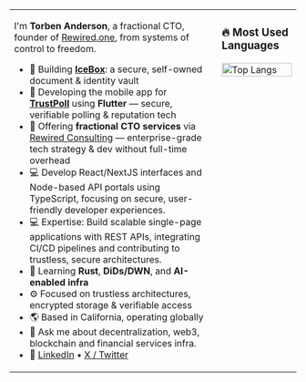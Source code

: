 <table style="border: none; border-collapse: collapse;">
  <tr>
    <td valign="top" style="border: none; padding-right: 16px;">

I'm **Torben Anderson**, a fractional CTO, founder of [Rewired.one](https://www.rewired.one), from systems of control to freedom.

- 🧊 Building [**IceBox**](https://www.icebox.my): a secure, self-owned document & identity vault  
- 📱 Developing the mobile app for [**TrustPoll**](https://www.trustpoll.io) using **Flutter** — secure, verifiable polling & reputation tech  
- 💼 Offering **fractional CTO services** via [Rewired Consulting](https://www.rewired.co) — enterprise-grade tech strategy & dev without full-time overhead  
- 💻 Develop React/NextJS interfaces and Node-based API portals using TypeScript, focusing on secure, user-friendly developer experiences.
- 💻 Expertise: Build scalable single-page applications with REST APIs, integrating CI/CD pipelines and contributing to trustless, secure architectures.
- 🧠 Learning **Rust**, **DiDs/DWN**, and **AI-enabled infra**  
- ⚙️ Focused on trustless architectures, encrypted storage & verifiable access  
- 🌎 Based in California, operating globally  
- 💬 Ask me about decentralization, web3, blockchain and financial services infra. 
- 🔗 [LinkedIn](https://www.linkedin.com/in/torbenanderson1) • [X / Twitter](https://x.com/torbenanderson)

</td>
<td valign="top" style="border: none; padding-left: 16px;">

### 🔥 Most Used Languages  
<img src="https://github-readme-stats.vercel.app/api/top-langs/?username=torbenanderson&layout=compact&langs_count=6&theme=default" alt="Top Langs" width="100%" />

</td>
  </tr>
</table>
